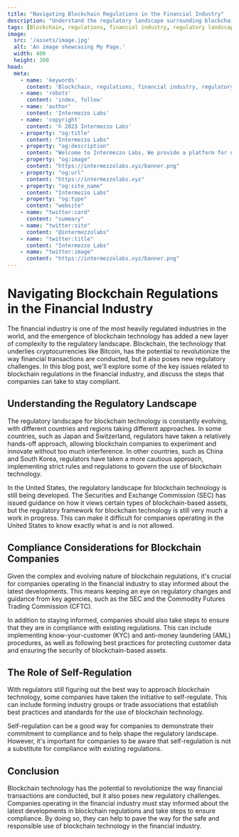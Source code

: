 ```yaml
---
title: "Navigating Blockchain Regulations in the Financial Industry"
description: "Understand the regulatory landscape surrounding blockchain technology in the financial industry. Learn about compliance requirements and best practices for implementing blockchain solutions in finance. Click now to find out more."
tags: [Blockchain, regulations, financial industry, regulatory landscape, compliance, self-regulation, SEC, CFTC, know-your-customer, anti-money laundering, customer data, security, blockchain-based assets ]
image:
  src: '/assets/image.jpg'
  alt: 'An image showcasing My Page.'
  width: 400
  height: 300
head:
  meta:
    - name: 'keywords'
      content: 'Blockchain, regulations, financial industry, regulatory landscape, compliance, self-regulation, SEC, CFTC, know-your-customer, anti-money laundering, customer data, security, blockchain-based assets'
    - name: 'robots'
      content: 'index, follow'
    - name: 'author'
      content: 'Intermezzo Labs'
    - name: 'copyright'
      content: '© 2023 Intermezzo Labs'
    - property: "og:title"
      content: "Intermezzo Labs"
    - property: "og:description"
      content: "Welcome to Intermezzo Labs, We provide a platform for users to create, manage and trade digital assets. These platforms can be used for a variety of purposes, such as gaming, collectibles, and e-commerce. Intermezzo Labs is for anyone who wants to leverage blockchain technology."
    - property: "og:image"
      content: "https://intermezzolabs.xyz/banner.png"
    - property: "og:url"
      content: "https://intermezzolabs.xyz"
    - property: "og:site_name"
      content: "Intermezzo Labs"
    - property: "og:type"
      content: "website"
    - name: "twitter:card"
      content: "summary"
    - name: "twitter:site"
      content: "@intermezzolabs"
    - name: "twitter:title"
      content: "Intermezzo Labs"
    - name: "twitter:image"
      content: "https://intermezzolabs.xyz/banner.png"
---
```


# Navigating Blockchain Regulations in the Financial Industry

The financial industry is one of the most heavily regulated industries in the world, and the emergence of blockchain technology has added a new layer of complexity to the regulatory landscape. Blockchain, the technology that underlies cryptocurrencies like Bitcoin, has the potential to revolutionize the way financial transactions are conducted, but it also poses new regulatory challenges. In this blog post, we'll explore some of the key issues related to blockchain regulations in the financial industry, and discuss the steps that companies can take to stay compliant.

## Understanding the Regulatory Landscape

The regulatory landscape for blockchain technology is constantly evolving, with different countries and regions taking different approaches. In some countries, such as Japan and Switzerland, regulators have taken a relatively hands-off approach, allowing blockchain companies to experiment and innovate without too much interference. In other countries, such as China and South Korea, regulators have taken a more cautious approach, implementing strict rules and regulations to govern the use of blockchain technology.

In the United States, the regulatory landscape for blockchain technology is still being developed. The Securities and Exchange Commission (SEC) has issued guidance on how it views certain types of blockchain-based assets, but the regulatory framework for blockchain technology is still very much a work in progress. This can make it difficult for companies operating in the United States to know exactly what is and is not allowed.

## Compliance Considerations for Blockchain Companies

Given the complex and evolving nature of blockchain regulations, it's crucial for companies operating in the financial industry to stay informed about the latest developments. This means keeping an eye on regulatory changes and guidance from key agencies, such as the SEC and the Commodity Futures Trading Commission (CFTC).

In addition to staying informed, companies should also take steps to ensure that they are in compliance with existing regulations. This can include implementing know-your-customer (KYC) and anti-money laundering (AML) procedures, as well as following best practices for protecting customer data and ensuring the security of blockchain-based assets.

## The Role of Self-Regulation

With regulators still figuring out the best way to approach blockchain technology, some companies have taken the initiative to self-regulate. This can include forming industry groups or trade associations that establish best practices and standards for the use of blockchain technology.

Self-regulation can be a good way for companies to demonstrate their commitment to compliance and to help shape the regulatory landscape. However, it's important for companies to be aware that self-regulation is not a substitute for compliance with existing regulations.

## Conclusion

Blockchain technology has the potential to revolutionize the way financial transactions are conducted, but it also poses new regulatory challenges. Companies operating in the financial industry must stay informed about the latest developments in blockchain regulations and take steps to ensure compliance. By doing so, they can help to pave the way for the safe and responsible use of blockchain technology in the financial industry.

